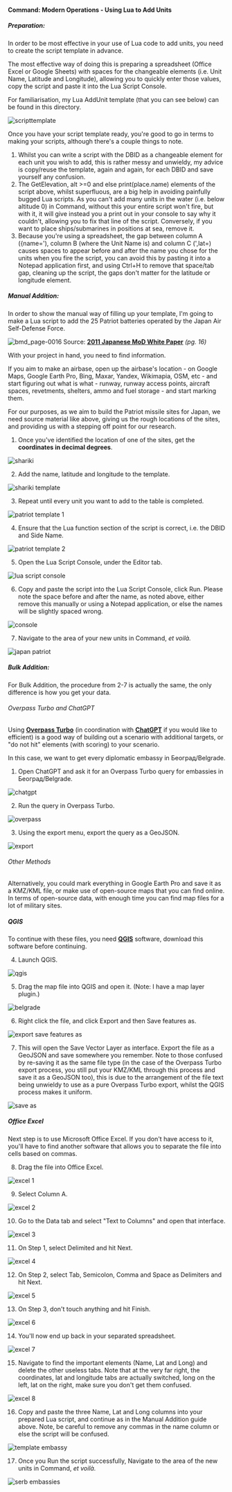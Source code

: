 #### Command: Modern Operations - Using Lua to Add Units

##### Preparation:

In order to be most effective in your use of Lua code to add units, you need to create the script template in advance. 

The most effective way of doing this is preparing a spreadsheet (Office Excel or Google Sheets) with spaces for the changeable elements (i.e. Unit Name, Latitude and Longitude), allowing you to quickly enter those values, copy the script and paste it into the Lua Script Console.

For familiarisation, my Lua AddUnit template (that you can see below) can be found in this directory.

![scripttemplate](https://github.com/GrandStrategos/Command_Resources/assets/133597501/b7ff6b47-22c4-484f-bf93-79f0b6fade98)

Once you have your script template ready, you're good to go in terms to making your scripts, although there's a couple things to note.

1. Whilst you can write a script with the DBID as a changeable element for each unit you wish to add, this is rather messy and unwieldy, my advice is copy/reuse the template, again and again, for each DBID and save yourself any confusion.
2. The GetElevation, alt >=0 and else print(place.name) elements of the script above, whilst superfluous, are a big help in avoiding painfully bugged Lua scripts. As you can't add many units in the water (i.e. below altitude 0) in Command, without this your entire script won't fire, but with it, it will give instead you a print out in your console to say why it couldn't, allowing you to fix that line of the script. Conversely, if you want to place ships/submarines in positions at sea, remove it.
3. Because you're using a spreadsheet, the gap between column A ({name='), column B (where the Unit Name is) and column C (',lat=) causes spaces to appear before and after the name you chose for the units when you fire the script, you can avoid this by pasting it into a Notepad application first, and using Ctrl+H to remove that space/tab gap, cleaning up the script, the gaps don't matter for the latitude or longitude element.

##### Manual Addition:

In order to show the manual way of filling up your template, I'm going to make a Lua script to add the 25 Patriot batteries operated by the Japan Air Self-Defense Force. 

![bmd_page-0016](https://github.com/GrandStrategos/Command_Resources/assets/133597501/3a403729-510d-4b42-8bf4-e8a490e7d4de)
Source: [**2011 Japanese MoD White Paper**](https://web.archive.org/web/20180417164745/http://www.mod.go.jp:80/e/d_act/bmd/bmd.pdf) *(pg. 16)*

With your project in hand, you need to find information. 

If you aim to make an airbase, open up the airbase's location - on Google Maps, Google Earth Pro, Bing, Maxar, Yandex, Wikimapia, OSM, etc - and start figuring out what is what - runway, runway access points, aircraft spaces, revetments, shelters, ammo and fuel storage - and start marking them. 

For our purposes, as we aim to build the Patriot missile sites for Japan, we need source material like above, giving us the rough locations of the sites, and providing us with a stepping off point for our research. 

1. Once you've identified the location of one of the sites, get the **coordinates in decimal degrees**.

![shariki](https://github.com/GrandStrategos/Command_Resources/assets/133597501/3a206bf8-c52d-47fc-8084-9eab8468de93)

2. Add the name, latitude and longitude to the template.

![shariki template](https://github.com/GrandStrategos/Command_Resources/assets/133597501/3fab4307-4dd8-4ea7-a792-4c375bfd11e7)

3. Repeat until every unit you want to add to the table is completed.

![patriot template 1](https://github.com/GrandStrategos/Command_Resources/assets/133597501/ae40e787-79fb-463a-a707-e5c14b137e6f)

4. Ensure that the Lua function section of the script is correct, i.e. the DBID and Side Name.

![patriot template 2](https://github.com/GrandStrategos/Command_Resources/assets/133597501/da8a1c25-bb2e-45d7-a4f3-fb12c7a3cbb9)

5. Open the Lua Script Console, under the Editor tab.

![lua script console](https://github.com/GrandStrategos/Command_Resources/assets/133597501/16b9d609-ff3f-412c-9674-b38ae497e78e)


6. Copy and paste the script into the Lua Script Console, click Run. Please note the space before and after the name, as noted above, either remove this manually or using a Notepad application, or else the names will be slightly spaced wrong.

![console](https://github.com/GrandStrategos/Command_Resources/assets/133597501/bf9c4bba-e3aa-46a1-8d92-2203c459da39)

7. Navigate to the area of your new units in Command, *et voilà.*

![japan patriot](https://github.com/GrandStrategos/Command_Resources/assets/133597501/4dc79b57-790d-4881-92b0-dd2d9f588b37)

##### Bulk Addition:

For Bulk Addition, the procedure from 2-7 is actually the same, the only difference is how you get your data.

###### Overpass Turbo and ChatGPT

Using [**Overpass Turbo**](https://overpass-turbo.eu/) (in coordination with [**ChatGPT**](https://chat.openai.com/) if you would like to efficient) is a good way of building out a scenario with additional targets, or "do not hit" elements (with scoring) to your scenario.

In this case, we want to get every diplomatic embassy in Београд/Belgrade.

1. Open ChatGPT and ask it for an Overpass Turbo query for embassies in Београд/Belgrade.

![chatgpt](https://github.com/GrandStrategos/Command_Resources/assets/133597501/546b0db0-7d77-4eb2-aeca-5d0aab23e506)

2. Run the query in Overpass Turbo.

![overpass](https://github.com/GrandStrategos/Command_Resources/assets/133597501/231543a1-a28a-4452-af30-6e4d25268f41)

3. Using the export menu, export the query as a GeoJSON.

![export](https://github.com/GrandStrategos/Command_Resources/assets/133597501/7d33d5b7-5bb2-49cb-b266-75de54d3f638)

###### Other Methods

Alternatively, you could mark everything in Google Earth Pro and save it as a KMZ/KML file, or make use of open-source maps that you can find online. In terms of open-source data, with enough time you can find map files for a lot of military sites.

##### QGIS

To continue with these files, you need [**QGIS**](https://qgis.org/en/site/) software, download this software before continuing.

4. Launch QGIS.

![qgis](https://github.com/GrandStrategos/Command_Resources/assets/133597501/0f6f499d-8076-41be-a395-1e80cbe78700)

5. Drag the map file into QGIS and open it. (Note: I have a map layer plugin.)

![belgrade](https://github.com/GrandStrategos/Command_Resources/assets/133597501/a55b9f4d-9973-4e5e-8be5-63b4bed6b056)

6. Right click the file, and click Export and then Save features as.

![export save features as](https://github.com/GrandStrategos/Command_Resources/assets/133597501/66127205-fae8-400f-8d76-f234cd109bb0)

7. This will open the Save Vector Layer as interface. Export the file as a GeoJSON and save somewhere you remember. Note to those confused by re-saving it as the same file type (in the case of the Overpass Turbo export process, you still put your KMZ/KML through this process and save it as a GeoJSON too), this is due to the arrangement of the file text being unwieldy to use as a pure Overpass Turbo export, whilst the QGIS process makes it uniform.

![save as](https://github.com/GrandStrategos/Command_Resources/assets/133597501/1a8cdbc9-659c-46b7-bbd3-b60bf4bd0191)

##### Office Excel

Next step is to use Microsoft Office Excel. If you don't have access to it, you'll have to find another software that allows you to separate the file into cells based on commas.

8. Drag the file into Office Excel.

![excel 1](https://github.com/GrandStrategos/Command_Resources/assets/133597501/78df3edd-1df9-4eb6-81c7-df28a30726b1)

9. Select Column A.

![excel 2](https://github.com/GrandStrategos/Command_Resources/assets/133597501/4d78e8d3-1dde-41fe-82c7-8622f02a710d)

10. Go to the Data tab and select "Text to Columns" and open that interface.

![excel 3](https://github.com/GrandStrategos/Command_Resources/assets/133597501/f117d233-8706-4016-9026-554a15edb49f)

11. On Step 1, select Delimited and hit Next.

![excel 4](https://github.com/GrandStrategos/Command_Resources/assets/133597501/d259f5e2-62ff-435a-8cdd-1cf326f90410)

12. On Step 2, select Tab, Semicolon, Comma and Space as Delimiters and hit Next.

![excel 5](https://github.com/GrandStrategos/Command_Resources/assets/133597501/85538aa6-1654-42dc-9eb9-df480f402712)

13. On Step 3, don't touch anything and hit Finish.

![excel 6](https://github.com/GrandStrategos/Command_Resources/assets/133597501/7e722cd7-c9ce-44d5-96ae-1367a2d30976)

14. You'll now end up back in your separated spreadsheet.

![excel 7](https://github.com/GrandStrategos/Command_Resources/assets/133597501/85468d66-ce1f-4361-813c-6f6c4e987d97)

15. Navigate to find the important elements (Name, Lat and Long) and delete the other useless tabs. Note that at the very far right, the coordinates, lat and longitude tabs are actually switched, long on the left, lat on the right, make sure you don't get them confused.

![excel 8](https://github.com/GrandStrategos/Command_Resources/assets/133597501/52ed9c34-ca58-4472-a61c-33dedf087715)

16. Copy and paste the three Name, Lat and Long columns into your prepared Lua script, and continue as in the Manual Addition guide above. Note, be careful to remove any commas in the name column or else the script will be confused.

![template embassy](https://github.com/GrandStrategos/Command_Resources/assets/133597501/7856b501-820b-445f-8716-3fac5c8b5360)

17. Once you Run the script successfully, Navigate to the area of the new units in Command, *et voilà.*

![serb embassies](https://github.com/GrandStrategos/Command_Resources/assets/133597501/c8836b52-0644-425f-bf64-793bb65d4904)

